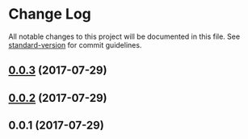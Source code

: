 # Change Log

All notable changes to this project will be documented in this file. See [standard-version](https://github.com/conventional-changelog/standard-version) for commit guidelines.

<a name="0.0.3"></a>
## [0.0.3](https://github.com/walmokrani/postcss-unit-converter/compare/v0.0.2...v0.0.3) (2017-07-29)



<a name="0.0.2"></a>
## [0.0.2](https://github.com/walmokrani/postcss-unit-converter/compare/v0.0.1...v0.0.2) (2017-07-29)



<a name="0.0.1"></a>
## 0.0.1 (2017-07-29)

